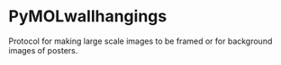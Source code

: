 # PyMOLwallhangings
Protocol for making large scale images to be framed or for background images of posters.

